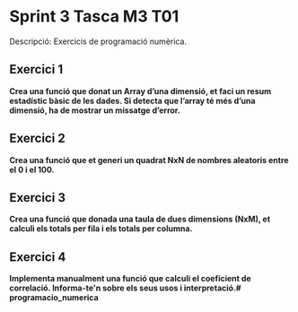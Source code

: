 # Sprint 3 Tasca M3 T01
Descripció: Exercicis de programació numèrica.

## Exercici 1
**Crea una funció que donat un Array d’una dimensió, et faci un resum estadístic bàsic de les dades. Si detecta que l’array té més d’una dimensió, ha de mostrar un missatge d’error.**

## Exercici 2
**Crea una funció que et generi un quadrat NxN de nombres aleatoris entre el 0 i el 100.**

## Exercici 3
**Crea una funció que donada una taula de dues dimensions (NxM), et calculi els totals per fila i els totals per columna.**

## Exercici 4
**Implementa manualment una funció que calculi el coeficient de correlació. Informa-te'n sobre els seus usos i interpretació.# programacio_numerica**
